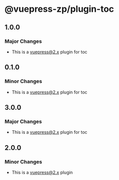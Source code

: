 # @vuepress-zp/plugin-toc

## 1.0.0

### Major Changes

- This is a vuepress@2.x plugin for toc

## 0.1.0

### Minor Changes

- This is a vuepress@2.x plugin for toc

## 3.0.0

### Major Changes

- This is a vuepress@2.x plugin for toc

## 2.0.0

### Minor Changes

- This is a vuepress@2.x plugin
